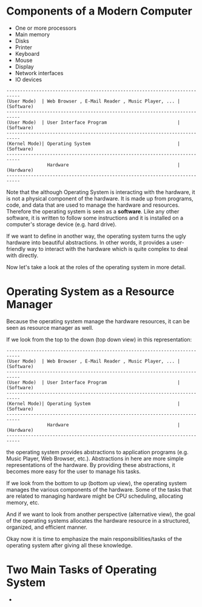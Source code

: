 # Components of a Modern Computer 

- One or more processors
- Main memory
- Disks
- Printer
- Keyboard
- Mouse
- Display
- Network interfaces
- IO devices

```
---------------------------------------------------------------------------
(User Mode)  | Web Browser , E-Mail Reader , Music Player, ... | (Software)
---------------------------------------------------------------------------
(User Mode)  | User Interface Program                          | (Software) 
---------------------------------------------------------------------------
(Kernel Mode)| Operating System                                | (Software)
---------------------------------------------------------------------------
               Hardware                                        | (Hardware) 
---------------------------------------------------------------------------
```

Note that the although Operating System is interacting with the hardware, it is not a physical component of the hardware. It is made up from programs, code, and data that are used to manage the hardware and resources. Therefore the operating system is seen as a **software**. Like any other software, it is written to follow some instructions and it is installed on a computer's storage device (e.g. hard drive).

If we want to define in another way, the operating system turns the ugly hardware into beautiful abstractions. In other words, it provides a user-friendly way to interact with the hardware which is quite complex to deal with directly. 

Now let's take a look at the roles of the operating system in more detail.

# Operating System as a Resource Manager

Because the operating system manage the hardware resources, it can be seen as resource manager as well. 

If we look from the top to the down (top down view) in this representation: 

```
---------------------------------------------------------------------------
(User Mode)  | Web Browser , E-Mail Reader , Music Player, ... | (Software)
---------------------------------------------------------------------------
(User Mode)  | User Interface Program                          | (Software) 
---------------------------------------------------------------------------
(Kernel Mode)| Operating System                                | (Software)
---------------------------------------------------------------------------
               Hardware                                        | (Hardware) 
---------------------------------------------------------------------------
```

the operating system provides abstractions to application programs (e.g. Music Player, Web Browser, etc.). Abstractions in here are more simple representations of the hardware. By providing these abstractions, it becomes more easy for the user to manage his tasks. 

If we look from the bottom to up (bottom up view), the operating system manages the various components of the hardware. Some of the tasks that are related to managing hardware might be CPU scheduling, allocating memory, etc.

And if we want to look from another perspective (alternative view), the goal of the operating systems allocates the hardware resource in a structured, organized, and efficient manner. 

Okay now it is time to emphasize the main responsibilities/tasks of the operating system after giving all these knowledge.

# Two Main Tasks of Operating System

- 






